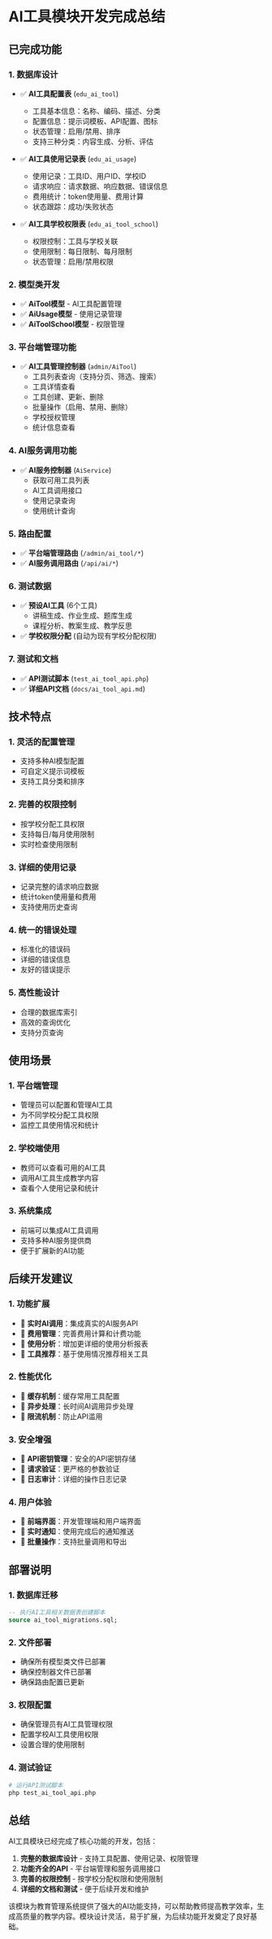 # AI工具模块开发完成总结

## 已完成功能

### 1. 数据库设计
- ✅ **AI工具配置表** (`edu_ai_tool`)
  - 工具基本信息：名称、编码、描述、分类
  - 配置信息：提示词模板、API配置、图标
  - 状态管理：启用/禁用、排序
  - 支持三种分类：内容生成、分析、评估

- ✅ **AI工具使用记录表** (`edu_ai_usage`)
  - 使用记录：工具ID、用户ID、学校ID
  - 请求响应：请求数据、响应数据、错误信息
  - 费用统计：token使用量、费用计算
  - 状态跟踪：成功/失败状态

- ✅ **AI工具学校权限表** (`edu_ai_tool_school`)
  - 权限控制：工具与学校关联
  - 使用限制：每日限制、每月限制
  - 状态管理：启用/禁用权限

### 2. 模型类开发
- ✅ **AiTool模型** - AI工具配置管理
- ✅ **AiUsage模型** - 使用记录管理
- ✅ **AiToolSchool模型** - 权限管理

### 3. 平台端管理功能
- ✅ **AI工具管理控制器** (`admin/AiTool`)
  - 工具列表查询（支持分页、筛选、搜索）
  - 工具详情查看
  - 工具创建、更新、删除
  - 批量操作（启用、禁用、删除）
  - 学校授权管理
  - 统计信息查看

### 4. AI服务调用功能
- ✅ **AI服务控制器** (`AiService`)
  - 获取可用工具列表
  - AI工具调用接口
  - 使用记录查询
  - 使用统计查询

### 5. 路由配置
- ✅ **平台端管理路由** (`/admin/ai_tool/*`)
- ✅ **AI服务调用路由** (`/api/ai/*`)

### 6. 测试数据
- ✅ **预设AI工具** (6个工具)
  - 讲稿生成、作业生成、题库生成
  - 课程分析、教案生成、教学反思
- ✅ **学校权限分配** (自动为现有学校分配权限)

### 7. 测试和文档
- ✅ **API测试脚本** (`test_ai_tool_api.php`)
- ✅ **详细API文档** (`docs/ai_tool_api.md`)

## 技术特点

### 1. 灵活的配置管理
- 支持多种AI模型配置
- 可自定义提示词模板
- 支持工具分类和排序

### 2. 完善的权限控制
- 按学校分配工具权限
- 支持每日/每月使用限制
- 实时检查使用限制

### 3. 详细的使用记录
- 记录完整的请求响应数据
- 统计token使用量和费用
- 支持使用历史查询

### 4. 统一的错误处理
- 标准化的错误码
- 详细的错误信息
- 友好的错误提示

### 5. 高性能设计
- 合理的数据库索引
- 高效的查询优化
- 支持分页查询

## 使用场景

### 1. 平台端管理
- 管理员可以配置和管理AI工具
- 为不同学校分配工具权限
- 监控工具使用情况和统计

### 2. 学校端使用
- 教师可以查看可用的AI工具
- 调用AI工具生成教学内容
- 查看个人使用记录和统计

### 3. 系统集成
- 前端可以集成AI工具调用
- 支持多种AI服务提供商
- 便于扩展新的AI功能

## 后续开发建议

### 1. 功能扩展
- 🔄 **实时AI调用**：集成真实的AI服务API
- 🔄 **费用管理**：完善费用计算和计费功能
- 🔄 **使用分析**：增加更详细的使用分析报表
- 🔄 **工具推荐**：基于使用情况推荐相关工具

### 2. 性能优化
- 🔄 **缓存机制**：缓存常用工具配置
- 🔄 **异步处理**：长时间AI调用异步处理
- 🔄 **限流机制**：防止API滥用

### 3. 安全增强
- 🔄 **API密钥管理**：安全的API密钥存储
- 🔄 **请求验证**：更严格的参数验证
- 🔄 **日志审计**：详细的操作日志记录

### 4. 用户体验
- 🔄 **前端界面**：开发管理端和用户端界面
- 🔄 **实时通知**：使用完成后的通知推送
- 🔄 **批量操作**：支持批量调用和导出

## 部署说明

### 1. 数据库迁移
```sql
-- 执行AI工具相关数据表创建脚本
source ai_tool_migrations.sql;
```

### 2. 文件部署
- 确保所有模型类文件已部署
- 确保控制器文件已部署
- 确保路由配置已更新

### 3. 权限配置
- 确保管理员有AI工具管理权限
- 配置学校AI工具使用权限
- 设置合理的使用限制

### 4. 测试验证
```bash
# 运行API测试脚本
php test_ai_tool_api.php
```

## 总结

AI工具模块已经完成了核心功能的开发，包括：

1. **完整的数据库设计** - 支持工具配置、使用记录、权限管理
2. **功能齐全的API** - 平台端管理和服务调用接口
3. **完善的权限控制** - 按学校分配权限和使用限制
4. **详细的文档和测试** - 便于后续开发和维护

该模块为教育管理系统提供了强大的AI功能支持，可以帮助教师提高教学效率，生成高质量的教学内容。模块设计灵活，易于扩展，为后续功能开发奠定了良好基础。 